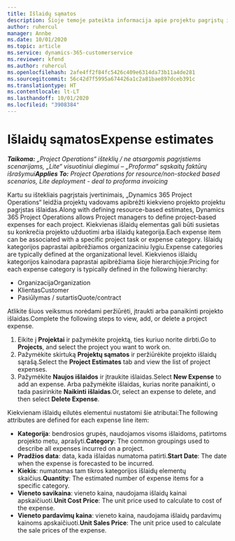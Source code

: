 ```yaml
---
title: Išlaidų sąmatos
description: Šioje temoje pateikta informacija apie projektu pagrįstų išlaidų nustatymą arba vertinimą.
author: ruhercul
manager: Annbe
ms.date: 10/01/2020
ms.topic: article
ms.service: dynamics-365-customerservice
ms.reviewer: kfend
ms.author: ruhercul
ms.openlocfilehash: 2afe4ff2f84fc5426c409e6314da73b11a4de281
ms.sourcegitcommit: 56c42d7f5995a674426a1c2a81bae897dceb391c
ms.translationtype: HT
ms.contentlocale: lt-LT
ms.lasthandoff: 10/01/2020
ms.locfileid: "3908384"
---
```

# <a name="expense-estimates"></a><span data-ttu-id="eaf33-103">Išlaidų sąmatos</span><span class="sxs-lookup"><span data-stu-id="eaf33-103">Expense estimates</span></span>
<span data-ttu-id="eaf33-104">_**Taikoma:** „Project Operations“ išteklių / ne atsargomis pagrįstiems scenarijams, „Lite“ visuotiniui diegimui – „Proforma“ sąskaitų faktūrų išrašymui_</span><span class="sxs-lookup"><span data-stu-id="eaf33-104">_**Applies To:** Project Operations for resource/non-stocked based scenarios, Lite deployment - deal to proforma invoicing_</span></span>

<span data-ttu-id="eaf33-105">Kartu su ištekliais pagrįstais įvertinimais, „Dynamics 365 Project Operations“ leidžia projektų vadovams apibrėžti kiekvieno projekto projektu pagrįstas išlaidas.</span><span class="sxs-lookup"><span data-stu-id="eaf33-105">Along with defining resource-based estimates, Dynamics 365 Project Operations allows Project managers to define project-based expenses for each project.</span></span> <span data-ttu-id="eaf33-106">Kiekvienas išlaidų elementas gali būti susietas su konkrečia projekto užduotimi arba išlaidų kategorija.</span><span class="sxs-lookup"><span data-stu-id="eaf33-106">Each expense item can be associated with a specific project task or expense category.</span></span> <span data-ttu-id="eaf33-107">Išlaidų kategorijos paprastai apibrėžiamos organizaciniu lygiu.</span><span class="sxs-lookup"><span data-stu-id="eaf33-107">Expense categories are typically defined at the organizational level.</span></span> <span data-ttu-id="eaf33-108">Kiekvienos išlaidų kategorijos kainodara paprastai apibrėžiama šioje hierarchijoje:</span><span class="sxs-lookup"><span data-stu-id="eaf33-108">Pricing for each expense category is typically defined in the following hierarchy:</span></span>

- <span data-ttu-id="eaf33-109">Organizacija</span><span class="sxs-lookup"><span data-stu-id="eaf33-109">Organization</span></span>
- <span data-ttu-id="eaf33-110">Klientas</span><span class="sxs-lookup"><span data-stu-id="eaf33-110">Customer</span></span>
- <span data-ttu-id="eaf33-111">Pasiūlymas / sutartis</span><span class="sxs-lookup"><span data-stu-id="eaf33-111">Quote/contract</span></span>

<span data-ttu-id="eaf33-112">Atlikite šiuos veiksmus norėdami peržiūrėti, įtraukti arba panaikinti projekto išlaidas.</span><span class="sxs-lookup"><span data-stu-id="eaf33-112">Complete the following steps to view, add, or delete a project expense.</span></span>

1. <span data-ttu-id="eaf33-113">Eikite į **Projektai** ir pažymėkite projektą, ties kuriuo norite dirbti.</span><span class="sxs-lookup"><span data-stu-id="eaf33-113">Go to **Projects**, and select the project you want to work on.</span></span>
2. <span data-ttu-id="eaf33-114">Pažymėkite skirtuką **Projektų sąmatos** ir peržiūrėkite projekto išlaidų sąrašą.</span><span class="sxs-lookup"><span data-stu-id="eaf33-114">Select the **Project Estimates** tab and view the list of project expenses.</span></span>
3. <span data-ttu-id="eaf33-115">Pažymėkite **Naujos išlaidos** ir įtraukite išlaidas.</span><span class="sxs-lookup"><span data-stu-id="eaf33-115">Select **New Expense** to add an expense.</span></span> <span data-ttu-id="eaf33-116">Arba pažymėkite išlaidas, kurias norite panaikinti, o tada pasirinkite **Naikinti išlaidas**.</span><span class="sxs-lookup"><span data-stu-id="eaf33-116">Or, select an expense to delete, and then select **Delete Expense**.</span></span>

<span data-ttu-id="eaf33-117">Kiekvienam išlaidų eilutės elementui nustatomi šie atributai:</span><span class="sxs-lookup"><span data-stu-id="eaf33-117">The following attributes are defined for each expense line item:</span></span>

- <span data-ttu-id="eaf33-118">**Kategorija**: bendrosios grupės, naudojamos visoms išlaidoms, patirtoms projekto metu, aprašyti.</span><span class="sxs-lookup"><span data-stu-id="eaf33-118">**Category**: The common groupings used to describe all expenses incurred on a project.</span></span>
- <span data-ttu-id="eaf33-119">**Pradžios data**: data, kada išlaidas numatoma patirti.</span><span class="sxs-lookup"><span data-stu-id="eaf33-119">**Start Date**: The date when the expense is forecasted to be incurred.</span></span>
- <span data-ttu-id="eaf33-120">**Kiekis**: numatomas tam tikros kategorijos išlaidų elementų skaičius.</span><span class="sxs-lookup"><span data-stu-id="eaf33-120">**Quantity**: The estimated number of expense items for a specific category.</span></span>
- <span data-ttu-id="eaf33-121">**Vieneto savikaina**: vieneto kaina, naudojama išlaidų kainai apskaičiuoti.</span><span class="sxs-lookup"><span data-stu-id="eaf33-121">**Unit Cost Price**: The unit price used to calculate to cost of the expense.</span></span>
- <span data-ttu-id="eaf33-122">**Vieneto pardavimų kaina**: vieneto kaina, naudojama išlaidų pardavimų kainoms apskaičiuoti.</span><span class="sxs-lookup"><span data-stu-id="eaf33-122">**Unit Sales Price**: The unit price used to calculate the sale prices of the expense.</span></span>


